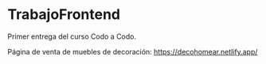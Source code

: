 # TrabajoFrontend
Primer entrega del curso Codo a Codo.

Página de venta de muebles de decoración: https://decohomear.netlify.app/
